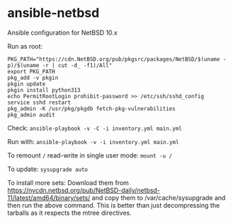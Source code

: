# ansible-netbsd

Ansible configuration for NetBSD 10.x

Run as root:

```
PKG_PATH="https://cdn.NetBSD.org/pub/pkgsrc/packages/NetBSD/$(uname -p)/$(uname -r | cut -d_ -f1)/All"
export PKG_PATH
pkg_add -v pkgin
pkgin update
pkgin install python313
echo PermitRootLogin prohibit-password >> /etc/ssh/sshd_config
service sshd restart
pkg_admin -K /usr/pkg/pkgdb fetch-pkg-vulnerabilities
pkg_admin audit
```

Check:
`ansible-playbook -v -C -i inventory.yml main.yml`

Run with:
`ansible-playbook -v -i inventory.yml main.yml`

To remount `/` read-write in single user mode:
`mount -u /`

To update:
`sysupgrade auto`

To install more sets:
Download them from https://nycdn.netbsd.org/pub/NetBSD-daily/netbsd-11/latest/amd64/binary/sets/
and copy them to /var/cache/sysupgrade and then run the above command.
This is better than just decompressing the tarballs as it respects the mtree directives.
